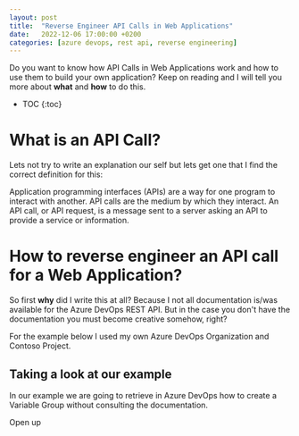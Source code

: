 ```yaml
---
layout: post
title:  "Reverse Engineer API Calls in Web Applications"
date:   2022-12-06 17:00:00 +0200
categories: [azure devops, rest api, reverse engineering]
---
```


Do you want to know how API Calls in Web Applications work and how to use them to build your own application? Keep on reading and I will tell you more about **what** and **how** to do this.

* TOC
{:toc}

# What is an API Call?

Lets not try to write an explanation our self but lets get one that I find the correct definition for this:

Application programming interfaces (APIs) are a way for one program to interact with another. API calls are the medium by which they interact. An API call, or API request, is a message sent to a server asking an API to provide a service or information.

# How to reverse engineer an API call for a Web Application?

So first **why** did I write this at all? Because I not all documentation is/was available for the Azure DevOps REST API. But in the case you don't have the documentation you must become creative somehow, right?

For the example below I used my own Azure DevOps Organization and Contoso Project.

## Taking a look at our example

In our example we are going to retrieve in Azure DevOps how to create a Variable Group without consulting the documentation.

Open up 